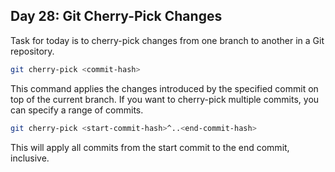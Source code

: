 ## Day 28: Git Cherry-Pick Changes

Task for today is to cherry-pick changes from one branch to another in a Git repository.

```bash
git cherry-pick <commit-hash>
```
This command applies the changes introduced by the specified commit on top of the current branch. If you want to cherry-pick multiple commits, you can specify a range of commits.

```bash
git cherry-pick <start-commit-hash>^..<end-commit-hash>
```
This will apply all commits from the start commit to the end commit, inclusive.